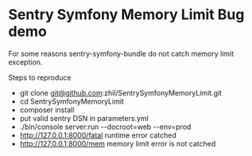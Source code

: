 Sentry Symfony Memory Limit Bug demo    
==========

For some reasons sentry-symfony-bundle do not catch memory limit exception.

Steps to reproduce

* git clone git@github.com:zhil/SentrySymfonyMemoryLimit.git
* cd SentrySymfonyMemoryLimit
* composer install
* put valid sentry DSN in parameters.yml
* ./bin/console server:run --docroot=web --env=prod
* http://127.0.0.1:8000/fatal runtime error catched
* http://127.0.0.1:8000/mem memory limit error is not catched